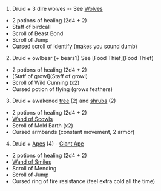 1. Druid + 3 dire wolves -- See [Wolves](Wolves)
* 2 potions of healing (2d4 + 2)
* Staff of birdcall
* Scroll of Beast Bond
* Scroll of Jump
* Cursed scroll of identify (makes you sound dumb)

2. Druid + owlbear (+ bears?) See [Food Thief](Food Thief)
* 2 potions of healing (2d4 + 2)
* [Staff of growl](Staff of growl)
* Scroll of Wild Cunning (x2)
* Cursed potion of flying (grows feathers)

3. Druid + awakened [tree](https://www.dndbeyond.com/monsters/16792-awakened-tree) (2) and [shrubs](https://www.dndbeyond.com/monsters/16791-awakened-shrub) (2)
* 2 potions of healing (2d4 + 2)
* [Wand of Scowls](http://dnd5e.wikidot.com/wondrous-items:wand-of-scowls)
* Scroll of Mold Earth (x2)
* Cursed armbands (constant movement, 2 armor)

4. Druid + [Apes](https://roll20.net/compendium/dnd5e/Ape#content) (4) - [Giant Ape](https://roll20.net/compendium/dnd5e/Giant%20Ape#content)
* 2 potions of healing (2d4 + 2)
* [Wand of Smiles](http://dnd5e.wikidot.com/wondrous-items:wand-of-smiles)
* Scroll of Mending
* Scroll of Jump
* Cursed ring of fire resistance (feel extra cold all the time)

 
